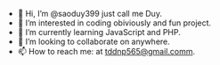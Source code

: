 - 👋 Hi, I’m @saoduy399 just call me Duy.
- 👀 I’m interested in coding obiviously and fun project.
- 🌱 I’m currently learning JavaScript and PHP.
- 💞️ I’m looking to collaborate on anywhere.
- 📫 How to reach me: at tddnp565@gmail.comm.
